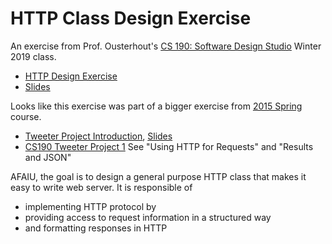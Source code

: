 # HTTP Class Design Exercise

An exercise from Prof. Ousterhout's [CS 190: Software Design Studio](https://web.stanford.edu/~ouster/cgi-bin/cs190-winter19/index.php) Winter 2019 class.

* [HTTP Design Exercise](https://web.stanford.edu/~ouster/cgi-bin/cs190-winter19/lecture.php?topic=httpExercise)
* [Slides](https://web.stanford.edu/~ouster/cgi-bin/cs190-spring16/slides/httpExercise.pptx)

Looks like this exercise was part of a bigger exercise from [2015 Spring](https://web.stanford.edu/~ouster/cgi-bin/cs190-spring15/index.php) course.

* [Tweeter Project Introduction](https://web.stanford.edu/~ouster/cgi-bin/cs190-spring15/lecture.php?topic=tweeter), [Slides](https://web.stanford.edu/~ouster/cgi-bin/cs190-spring15/slides/tweeter.pptx)
* [CS190 Tweeter Project 1](https://web.stanford.edu/~ouster/cgi-bin/cs190-spring15/tweeter.php) See "Using HTTP for Requests" and "Results and JSON"

AFAIU, the goal is to design a general purpose HTTP class that makes it easy to write web server. It is responsible of

* implementing HTTP protocol by
* providing access to request information in a structured way
* and formatting responses in HTTP
